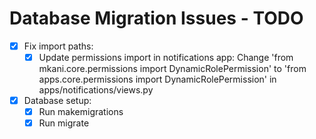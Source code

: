 # Database Migration Issues - TODO

- [x] Fix import paths:
  - [x] Update permissions import in notifications app: Change 'from mkani.core.permissions import DynamicRolePermission' to 'from apps.core.permissions import DynamicRolePermission' in apps/notifications/views.py
- [x] Database setup:
  - [x] Run makemigrations
  - [x] Run migrate
